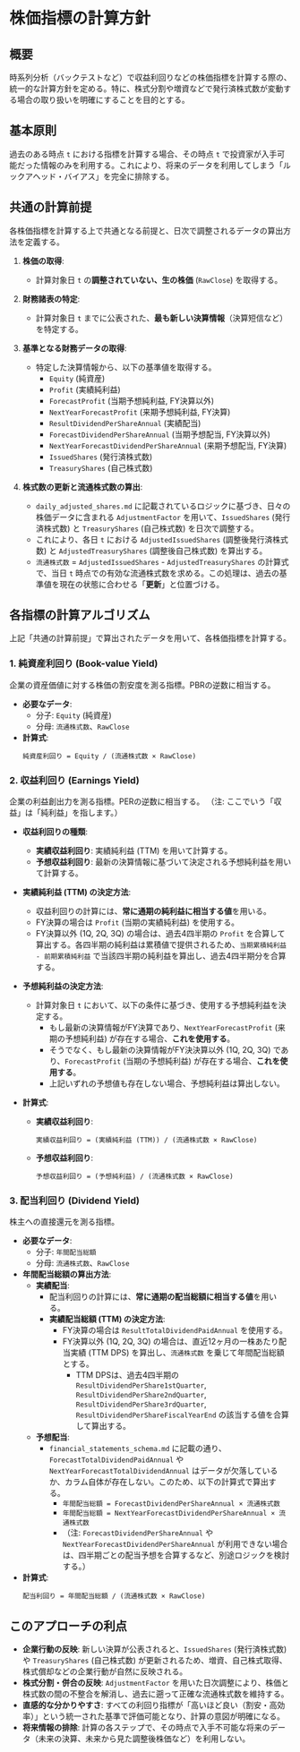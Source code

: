 # 株価指標の計算方針

## 概要

時系列分析（バックテストなど）で収益利回りなどの株価指標を計算する際の、統一的な計算方針を定める。特に、株式分割や増資などで発行済株式数が変動する場合の取り扱いを明確にすることを目的とする。

## 基本原則

過去のある時点 `t` における指標を計算する場合、その時点 `t` で投資家が入手可能だった情報のみを利用する。これにより、将来のデータを利用してしまう「ルックアヘッド・バイアス」を完全に排除する。

## 共通の計算前提

各株価指標を計算する上で共通となる前提と、日次で調整されるデータの算出方法を定義する。

1. **株価の取得**:
   * 計算対象日 `t` の**調整されていない、生の株価** (`RawClose`) を取得する。

2. **財務諸表の特定**:
   * 計算対象日 `t` までに公表された、**最も新しい決算情報**（決算短信など）を特定する。

3. **基準となる財務データの取得**:
   * 特定した決算情報から、以下の基準値を取得する。
      * `Equity` (純資産)
      * `Profit` (実績純利益)
      * `ForecastProfit` (当期予想純利益, FY決算以外)
      * `NextYearForecastProfit` (来期予想純利益, FY決算)
      * `ResultDividendPerShareAnnual` (実績配当)
      * `ForecastDividendPerShareAnnual` (当期予想配当, FY決算以外)
      * `NextYearForecastDividendPerShareAnnual` (来期予想配当, FY決算)
      * `IssuedShares` (発行済株式数)
      * `TreasuryShares` (自己株式数)

4. **株式数の更新と流通株式数の算出**:
   * `daily_adjusted_shares.md` に記載されているロジックに基づき、日々の株価データに含まれる `AdjustmentFactor` を用いて、`IssuedShares` (発行済株式数) と `TreasuryShares` (自己株式数) を日次で調整する。
   * これにより、各日 `t` における `AdjustedIssuedShares` (調整後発行済株式数) と `AdjustedTreasuryShares` (調整後自己株式数) を算出する。
   * `流通株式数` = `AdjustedIssuedShares` - `AdjustedTreasuryShares` の計算式で、当日 `t` 時点での有効な流通株式数を求める。この処理は、過去の基準値を現在の状態に合わせる「**更新**」と位置づける。

## 各指標の計算アルゴリズム

上記「共通の計算前提」で算出されたデータを用いて、各株価指標を計算する。

### 1. 純資産利回り (Book-value Yield)

企業の資産価値に対する株価の割安度を測る指標。PBRの逆数に相当する。

* **必要なデータ**:
  * 分子: `Equity` (純資産)
  * 分母: `流通株式数`、`RawClose`
* **計算式**:
  ```
  純資産利回り = Equity / (流通株式数 × RawClose)
  ```

### 2. 収益利回り (Earnings Yield)

企業の利益創出力を測る指標。PERの逆数に相当する。
（注: ここでいう「収益」は「純利益」を指します。）

* **収益利回りの種類**:
  * **実績収益利回り**: 実績純利益 (TTM) を用いて計算する。
  * **予想収益利回り**: 最新の決算情報に基づいて決定される予想純利益を用いて計算する。

* **実績純利益 (TTM) の決定方法**:
  * 収益利回りの計算には、**常に通期の純利益に相当する値**を用いる。
  * FY決算の場合は `Profit` (当期の実績純利益) を使用する。
  * FY決算以外 (1Q, 2Q, 3Q) の場合は、過去4四半期の `Profit` を合算して算出する。各四半期の純利益は累積値で提供されるため、`当期累積純利益 - 前期累積純利益` で当該四半期の純利益を算出し、過去4四半期分を合算する。

* **予想純利益の決定方法**:
  * 計算対象日 `t` において、以下の条件に基づき、使用する予想純利益を決定する。
    * もし最新の決算情報がFY決算であり、`NextYearForecastProfit` (来期の予想純利益) が存在する場合、**これを使用する**。
    * そうでなく、もし最新の決算情報がFY決決算以外 (1Q, 2Q, 3Q) であり、`ForecastProfit` (当期の予想純利益) が存在する場合、**これを使用する**。
    * 上記いずれの予想値も存在しない場合、予想純利益は算出しない。

* **計算式**:
  * **実績収益利回り**:
    ```
    実績収益利回り = (実績純利益 (TTM)) / (流通株式数 × RawClose)
    ```
  * **予想収益利回り**:
    ```
    予想収益利回り = (予想純利益) / (流通株式数 × RawClose)
    ```

### 3. 配当利回り (Dividend Yield)

株主への直接還元を測る指標。

* **必要なデータ**:
  * 分子: `年間配当総額`
  * 分母: `流通株式数`、`RawClose`
* **年間配当総額の算出方法**:
  * **実績配当**:
    * 配当利回りの計算には、**常に通期の配当総額に相当する値**を用いる。
    * **実績配当総額 (TTM) の決定方法**:
      * FY決算の場合は `ResultTotalDividendPaidAnnual` を使用する。
      * FY決算以外 (1Q, 2Q, 3Q) の場合は、直近12ヶ月の一株あたり配当実績 (TTM DPS) を算出し、`流通株式数` を乗じて年間配当総額とする。
        * TTM DPSは、過去4四半期の `ResultDividendPerShare1stQuarter`, `ResultDividendPerShare2ndQuarter`, `ResultDividendPerShare3rdQuarter`, `ResultDividendPerShareFiscalYearEnd` の該当する値を合算して算出する。
  * **予想配当**:
    * `financial_statements_schema.md` に記載の通り、`ForecastTotalDividendPaidAnnual` や `NextYearForecastTotalDividendAnnual` はデータが欠落しているか、カラム自体が存在しない。このため、以下の計算式で算出する。
      * `年間配当総額 = ForecastDividendPerShareAnnual × 流通株式数`
      * `年間配当総額 = NextYearForecastDividendPerShareAnnual × 流通株式数`
      * （注: `ForecastDividendPerShareAnnual` や `NextYearForecastDividendPerShareAnnual` が利用できない場合は、四半期ごとの配当予想を合算するなど、別途ロジックを検討する。）
* **計算式**:
  ```
  配当利回り = 年間配当総額 / (流通株式数 × RawClose)
  ```

## このアプローチの利点

* **企業行動の反映**: 新しい決算が公表されると、`IssuedShares` (発行済株式数) や `TreasuryShares` (自己株式数) が更新されるため、増資、自己株式取得、株式償却などの企業行動が自然に反映される。
* **株式分割・併合の反映**: `AdjustmentFactor` を用いた日次調整により、株価と株式数の間の不整合を解消し、過去に遡って正確な流通株式数を維持する。
* **直感的な分かりやすさ**: すべての利回り指標が「高いほど良い（割安・高効率）」という統一された基準で評価可能となり、計算の意図が明確になる。
* **将来情報の排除**: 計算の各ステップで、その時点で入手不可能な将来のデータ（未来の決算、未来から見た調整後株価など）を利用しない。
